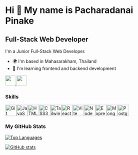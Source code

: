 
Hi 👋 My name is Pacharadanai Pinake
====================================

Full-Stack Web Developer
--------------------------

I'm a Junior Full-Stack Web Developer.

* 🌍  I'm based in Mahasarakham, Thailand
* 🧠  I'm learning frontend and backend development

<p align="left"> <a href="mailto:pacharadanaipinake@gmail.com" target="_blank" rel="noreferrer"> <picture> <source media="(prefers-color-scheme: dark)" srcset="https://img.shields.io/static/v1?message=Gmail&logo=gmail&label=&color=D14836&logoColor=white&labelColor=&style=for-the-badge" /> <source media="(prefers-color-scheme: light)" srcset="https://img.shields.io/static/v1?message=Gmail&logo=gmail&label=&color=D14836&logoColor=white&labelColor=&style=for-the-badge" /> <img src="https://img.shields.io/static/v1?message=Gmail&logo=gmail&label=&color=D14836&logoColor=white&labelColor=&style=for-the-badge" height="32" /> </picture> </a> <a href="https://www.linkedin.com/in/pacharadanai-pinake" target="_blank" rel="noreferrer"> <picture> <source media="(prefers-color-scheme: dark)" srcset="https://img.shields.io/static/v1?message=LinkedIn&logo=linkedin&label=&color=0077B5&logoColor=white&labelColor=&style=for-the-badge" /> <source media="(prefers-color-scheme: light)" srcset="https://img.shields.io/static/v1?message=LinkedIn&logo=linkedin&label=&color=0077B5&logoColor=white&labelColor=&style=for-the-badge" /> <img src="https://img.shields.io/static/v1?message=LinkedIn&logo=linkedin&label=&color=0077B5&logoColor=white&labelColor=&style=for-the-badge" height="32" /> </picture> </a></p>

### Skills

<p align="left">
<a href="https://git-scm.com/" target="_blank" rel="noreferrer"><img src="https://raw.githubusercontent.com/danielcranney/readme-generator/main/public/icons/skills/git-colored.svg" width="36" height="36" alt="Git" /></a><a href="https://developer.mozilla.org/en-US/docs/Web/JavaScript" target="_blank" rel="noreferrer"><img src="https://raw.githubusercontent.com/danielcranney/readme-generator/main/public/icons/skills/javascript-colored.svg" width="36" height="36" alt="JavaScript" /></a><a href="https://developer.mozilla.org/en-US/docs/Glossary/HTML5" target="_blank" rel="noreferrer"><img src="https://raw.githubusercontent.com/danielcranney/readme-generator/main/public/icons/skills/html5-colored.svg" width="36" height="36" alt="HTML5" /></a><a href="https://www.w3.org/TR/CSS/#css" target="_blank" rel="noreferrer"><img src="https://raw.githubusercontent.com/danielcranney/readme-generator/main/public/icons/skills/css3-colored.svg" width="36" height="36" alt="CSS3" /></a><a href="https://tailwindcss.com/" target="_blank" rel="noreferrer"><img src="https://raw.githubusercontent.com/danielcranney/readme-generator/main/public/icons/skills/tailwindcss-colored.svg" width="36" height="36" alt="TailwindCSS" /></a><a href="https://reactjs.org/" target="_blank" rel="noreferrer"><img src="https://raw.githubusercontent.com/danielcranney/readme-generator/main/public/icons/skills/react-colored.svg" width="36" height="36" alt="React" /></a><a href="https://vitejs.dev/" target="_blank" rel="noreferrer"><img src="https://raw.githubusercontent.com/danielcranney/readme-generator/main/public/icons/skills/vite-colored.svg" width="36" height="36" alt="Vite" /></a><a href="https://nodejs.org/en/" target="_blank" rel="noreferrer"><img src="https://raw.githubusercontent.com/danielcranney/readme-generator/main/public/icons/skills/nodejs-colored.svg" width="36" height="36" alt="NodeJS" /></a><a href="https://expressjs.com/" target="_blank" rel="noreferrer"><img src="https://raw.githubusercontent.com/danielcranney/readme-generator/main/public/icons/skills/express-colored.svg" width="36" height="36" alt="Express" /></a><a href="https://www.mongodb.com/" target="_blank" rel="noreferrer"><img src="https://raw.githubusercontent.com/danielcranney/readme-generator/main/public/icons/skills/mongodb-colored.svg" width="36" height="36" alt="MongoDB" /></a><a href="https://www.postgresql.org/" target="_blank" rel="noreferrer"><img src="https://raw.githubusercontent.com/danielcranney/readme-generator/main/public/icons/skills/postgresql-colored.svg" width="36" height="36" alt="PostgreSQL" /></a>
</p>

### <b>My GitHub Stats</b>

<a href="https://github.com/P-Pacharadanai" align="left"><img src="https://github-readme-stats.vercel.app/api/top-langs/?username=P-Pacharadanai&langs_count=10&title_color=0891b2&text_color=ffffff&icon_color=0891b2&bg_color=1c1917&hide_border=true&locale=en&custom_title=Top%20%Languages" alt="Top Languages" /></a>

<a href="http://www.github.com/P-Pacharadanai"><img src="https://github-readme-stats.vercel.app/api?username=P-Pacharadanai&show_icons=true&hide=&count_private=true&title_color=0891b2&text_color=ffffff&icon_color=0891b2&bg_color=1c1917&hide_border=true&show_icons=true" alt="GitHub stats" /></a>

